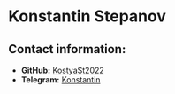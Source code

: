 # Konstantin Stepanov

## Contact information:
* **GitHub:** [KostyaSt2022](https://github.com/KostyaSt2022)
* **Telegram:** [Konstantin](https://t.me/hrecord)